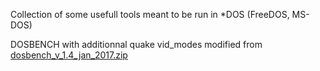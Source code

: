Collection of some usefull tools meant to be run in *DOS (FreeDOS, MS-DOS)


DOSBENCH with additionnal quake vid_modes
modified from [dosbench_v_1.4_jan_2017.zip](https://www.philscomputerlab.com/uploads/3/7/2/3/37231621/dosbench_v_1.4_jan_2017.zip)
